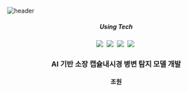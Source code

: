 ![header](https://capsule-render.vercel.app/api?type=waving&color=random&text=Detection_of_Lesions&animation=fadeIn&fontColor=B5B5B6)

<h5 align='center'> Using Tech </h5>

<p align='center'>
  <img src="https://img.shields.io/badge/Python-3766AB?style=flat-square&logo=Python&logoColor=white"/></a>&nbsp
  <img src="https://img.shields.io/badge/Jupyter-F37626?style=flat-square&logo=Jupyter&logoColor=white"/></a>&nbsp
  <img src="https://img.shields.io/badge/Colab-F9AB00?style=flat-square&logo=Google Colab&logoColor=white"/></a>&nbsp
  <img src="https://img.shields.io/badge/Numpy-013243?style=flat-square&logo=Numpy&logoColor=white"/></a>&nbsp
</p>


<h3 align='center'>AI 기반 소장 캡슐내시경 병변 탐지 모델 개발</h3>
<h4 align='center'> 조원 </h4>
